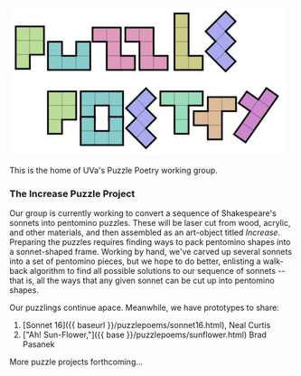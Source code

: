![Puzzle Poetry](/images/PP-logo.jpg)

This is the home of UVa's Puzzle Poetry working group.

### The Increase Puzzle Project
Our group is currently working to convert a sequence of Shakespeare's sonnets into pentomino puzzles. These will be laser cut from wood, acrylic, and other materials, and then assembled as an art-object titled _Increase_. Preparing the puzzles requires finding ways to pack pentomino shapes into a sonnet-shaped frame. Working by hand, we've carved up several sonnets into a set of pentomino pieces, but we hope to do better, enlisting a walk-back algorithm to find all possible solutions to our sequence of sonnets -- that is, all the ways that any given sonnet can be cut up into pentomino shapes.

Our puzzlings continue apace. Meanwhile, we have prototypes to share:
1. [Sonnet 16]({{ baseurl }}/puzzlepoems/sonnet16.html), Neal Curtis
2. ["Ah! Sun-Flower,"]({{ base }}/puzzlepoems/sunflower.html) Brad Pasanek

More puzzle projects forthcoming...